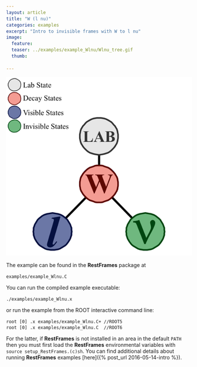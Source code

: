 ```yaml
---
layout: article
title: "W (l nu)"
categories: examples
excerpt: "Intro to invisible frames with W to l nu"
image:
  feature:
  teaser: ../examples/example_Wlnu/Wlnu_tree.gif
  thumb:

---
```


![default](/examples/example_Wlnu/Wlnu_tree.gif)

The example can be found in the **RestFrames** package at

    examples/example_Wlnu.C

You can run the compiled example executable:

    ./examples/example_Wlnu.x

or run the example from the ROOT interactive command line:

    root [0] .x examples/example_Wlnu.C+ //ROOT5
    root [0] .x examples/example_Wlnu.C  //ROOT6

For the latter, if **RestFrames** is not installed in an area in the
default `PATH` then you must first load the **RestFrames**
environmental variables with `source setup_RestFrames.(c)sh`. You can
find additional details about running **RestFrames** examples [here]({% post_url 2016-05-14-intro %}).

